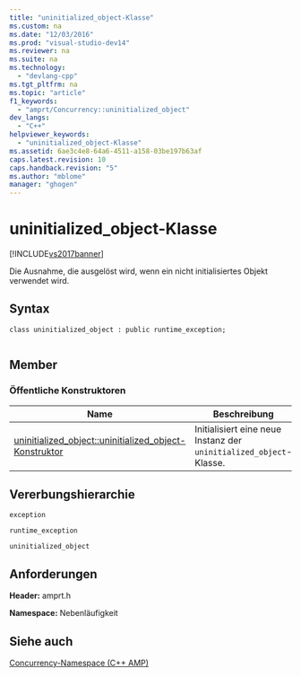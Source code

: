 ```yaml
---
title: "uninitialized_object-Klasse"
ms.custom: na
ms.date: "12/03/2016"
ms.prod: "visual-studio-dev14"
ms.reviewer: na
ms.suite: na
ms.technology: 
  - "devlang-cpp"
ms.tgt_pltfrm: na
ms.topic: "article"
f1_keywords: 
  - "amprt/Concurrency::uninitialized_object"
dev_langs: 
  - "C++"
helpviewer_keywords: 
  - "uninitialized_object-Klasse"
ms.assetid: 6ae3c4e8-64a6-4511-a158-03be197b63af
caps.latest.revision: 10
caps.handback.revision: "5"
ms.author: "mblome"
manager: "ghogen"
---
```

# uninitialized_object-Klasse
[!INCLUDE[vs2017banner](../../../assembler/inline/includes/vs2017banner.md)]

Die Ausnahme, die ausgelöst wird, wenn ein nicht initialisiertes Objekt verwendet wird.  
  
## Syntax  
  
```  
class uninitialized_object : public runtime_exception;  
  
```  
  
## Member  
  
### Öffentliche Konstruktoren  
  
|Name|**Beschreibung**|  
|----------|----------------------|  
|[uninitialized\_object::uninitialized\_object\-Konstruktor](../Topic/uninitialized_object::uninitialized_object%20Constructor.md)|Initialisiert eine neue Instanz der `uninitialized_object`\-Klasse.|  
  
## Vererbungshierarchie  
 `exception`  
  
 `runtime_exception`  
  
 `uninitialized_object`  
  
## Anforderungen  
 **Header:** amprt.h  
  
 **Namespace:** Nebenläufigkeit  
  
## Siehe auch  
 [Concurrency\-Namespace \(C\+\+ AMP\)](../../../parallel/amp/reference/concurrency-namespace-cpp-amp.md)